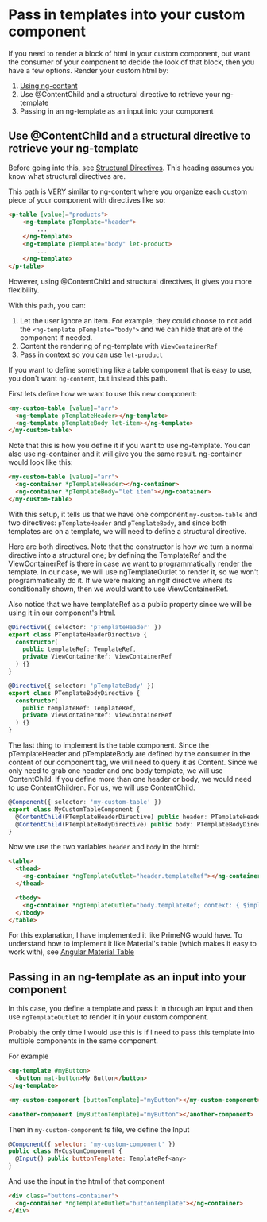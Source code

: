 # Pass in templates into your custom component

If you need to render a block of html in your custom component, but want the consumer of your component to decide the look of that block, then you have a few options. Render your custom html by:

1. [Using ng-content](../ng-content.md)
1. Use @ContentChild and a structural directive to retrieve your ng-template
1. Passing in an ng-template as an input into your component

## Use @ContentChild and a structural directive to retrieve your ng-template

Before going into this, see [Structural Directives](./structural-directives.md). This heading assumes you know what structural directives are.

This path is VERY similar to ng-content where you organize each custom piece of your component with directives like so:

```html
<p-table [value]="products">
    <ng-template pTemplate="header">
        ...
    </ng-template>
    <ng-template pTemplate="body" let-product>
        ...
    </ng-template>
</p-table>
```

However, using @ContentChild and structural directives, it gives you more flexibility.

With this path, you can:

1. Let the user ignore an item. For example, they could choose to not add the `<ng-template pTemplate="body">` and we can hide that are of the component if needed.
1. Content the rendering of ng-template with `ViewContainerRef`
1. Pass in context so you can use `let-product`

If you want to define something like a table component that is easy to use, you don't want `ng-content`, but instead this path.

First lets define how we want to use this new component:

```html
<my-custom-table [value]="arr">
  <ng-template pTemplateHeader></ng-template>
  <ng-template pTemplateBody let-item></ng-template>
</my-custom-table>
```

Note that this is how you define it if you want to use ng-template. You can also use ng-container and it will give you the same result. ng-container would look like this:

```html
<my-custom-table [value]="arr">
  <ng-container *pTemplateHeader></ng-container>
  <ng-container *pTemplateBody="let item"></ng-container>
</my-custom-table>
```

With this setup, it tells us that we have one component `my-custom-table` and two directives: `pTemplateHeader` and `pTemplateBody`, and since both templates are on a template, we will need to define a structural directive.

Here are both directives. Note that the constructor is how we turn a normal directive into a structural one; by defining the TemplateRef and the ViewContainerRef is there in case we want to programmatically render the template. In our case, we will use ngTemplateOutlet to render it, so we won't programmatically do it. If we were making an ngIf directive where its conditionally shown, then we would want to use ViewContainerRef.

Also notice that we have templateRef as a public property since we will be using it in our component's html.

```typescript
@Directive({ selector: 'pTemplateHeader' })
export class PTemplateHeaderDirective {
  constructor(
    public templateRef: TemplateRef,
    private ViewContainerRef: ViewContainerRef
  ) {}
}

@Directive({ selector: 'pTemplateBody' })
export class PTemplateBodyDirective {
  constructor(
    public templateRef: TemplateRef,
    private ViewContainerRef: ViewContainerRef
  ) {}
}
```

The last thing to implement is the table component. Since the pTemplateHeader and pTemplateBody are defined by the consumer in the content of our component tag, we will need to query it as Content. Since we only need to grab one header and one body template, we will use ContentChild. If you define more than one header or body, we would need to use ContentChildren. For us, we will use ContentChild.

```typescript
@Component({ selector: 'my-custom-table' })
export class MyCustomTableComponent {
  @ContentChild(PTemplateHeaderDirective) public header: PTemplateHeaderDirective
  @ContentChild(PTemplateBodyDirective) public body: PTemplateBodyDirective
}
```

Now we use the two variables `header` and `body` in the html:

```html
<table>
  <thead>
    <ng-container *ngTemplateOutlet="header.templateRef"></ng-container>
  </thead>

  <tbody>
    <ng-container *ngTemplateOutlet="body.templateRef; context: { $implicit: value }"></ng-container>
  </tbody>
</table>
```

For this explanation, I have implemented it like PrimeNG would have. To understand how to implement it like Material's table (which makes it easy to work with), see [Angular Material Table](./advanced-structural-directives.md)

## Passing in an ng-template as an input into your component

In this case, you define a template and pass it in through an input and then use `ngTemplateOutlet` to render it in your custom component.

Probably the only time I would use this is if I need to pass this template into multiple components in the same component.

For example

```html
<ng-template #myButton>
  <button mat-button>My Button</button>
</ng-template>

<my-custom-component [buttonTemplate]="myButton"></my-custom-component>

<another-component [myButtonTemplate]="myButton"></another-component>
```

Then in `my-custom-component` ts file, we define the Input

```js
@Component({ selector: 'my-custom-component' })
public class MyCustomComponent {
  @Input() public buttonTemplate: TemplateRef<any>
}
```

And use the input in the html of that component

```html
<div class="buttons-container">
  <ng-container *ngTemplateOutlet="buttonTemplate"></ng-container>
</div>
```
